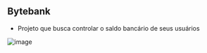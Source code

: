 ## Bytebank

- Projeto que busca controlar o saldo bancário de seus usuários

![image](https://github.com/lagalvao/bytebank-typescript/assets/57500451/d63d269d-b669-43bd-ae91-c4ed076d790c)
